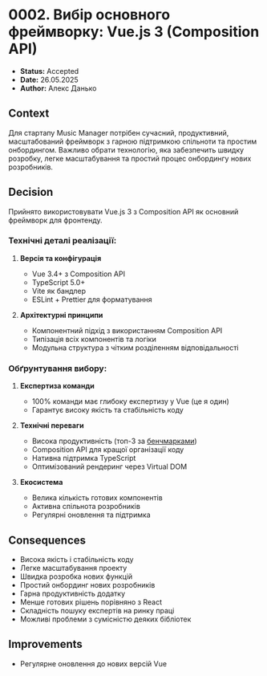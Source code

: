 # 0002. Вибір основного фреймворку: Vue.js 3 (Composition API)

- **Status:** Accepted
- **Date:** 26.05.2025
- **Author:** Алекс Данько

## Context

Для стартапу Music Manager потрібен сучасний, продуктивний, масштабований фреймворк з гарною підтримкою спільноти та простим онбордингом. Важливо обрати технологію, яка забезпечить швидку розробку, легке масштабування та простий процес онбордингу нових розробників.

## Decision

Прийнято використовувати Vue.js 3 з Composition API як основний фреймворк для фронтенду. 

### Технічні деталі реалізації:
1. **Версія та конфігурація**
   - Vue 3.4+ з Composition API
   - TypeScript 5.0+
   - Vite як бандлер
   - ESLint + Prettier для форматування

2. **Архітектурні принципи**
   - Компонентний підхід з використанням Composition API
   - Типізація всіх компонентів та логіки
   - Модульна структура з чітким розділенням відповідальності

### Обґрунтування вибору:

1. **Експертиза команди**
   - 100% команди має глибоку експертизу у Vue (це я один)
   - Гарантує високу якість та стабільність коду

2. **Технічні переваги**
   - Висока продуктивність (топ-3 за [бенчмарками](https://krausest.github.io/js-framework-benchmark/current.html))
   - Composition API для кращої організації коду
   - Нативна підтримка TypeScript
   - Оптимізований рендеринг через Virtual DOM

3. **Екосистема**
   - Велика кількість готових компонентів
   - Активна спільнота розробників
   - Регулярні оновлення та підтримка

## Consequences
- Висока якість і стабільність коду
- Легке масштабування проекту
- Швидка розробка нових функцій
- Простий онбординг нових розробників
- Гарна продуктивність додатку
- Менше готових рішень порівняно з React
- Складність пошуку експертів на ринку праці
- Можливі проблеми з сумісністю деяких бібліотек


## Improvements
- Регулярне оновлення до нових версій Vue